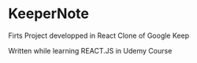 # KeeperNote
Firts Project developped in React
Clone of Google Keep

Written while learning REACT.JS in Udemy Course
